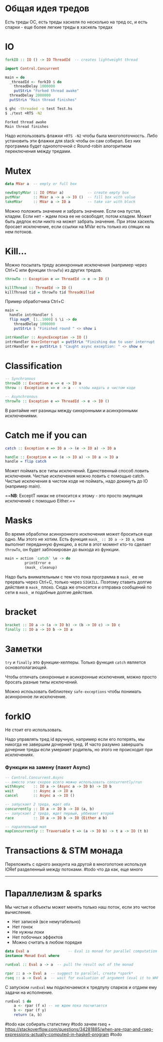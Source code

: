 # Общая идея тредов
Есть треды ОС, есть треды хаскеля по несколько на тред ос, и есть спарки - еще более легкие треды в хаскель тредах

# IO
```haskell
forkIO :: IO () -> IO ThreadId  -- creates lightweight thread

import Control.Concurrent

main = do
  _threadId <- forkIO $ do
    threadDelay 1000000
    putStrLn "Forked thread awake"
  threadDelay 2000000
  putStrLn "Main thread finishes"
```

```bash
$ ghc -threaded -o test Test.hs
$ ./test +RTS -N2

Forked thread awake
Main thread finishes
```

Надо использовать флажки `+RTS -N2` чтобы была многопоточность. Либо установить эти флажки для stack чтобы он сам собирал.
Без них программа будет однопоточной с Round-robin алогоритмом переключения между тредами.

# Mutex
```haskell
data MVar a  -- empty or full box

newEmptyMVar :: IO (MVar a)           -- create empty box
putMVar      :: MVar a -> a -> IO ()  -- fill box with value
takeMVar     :: MVar a -> IO a        -- take var with block
```
Можно положить значение и забрать значение. Если она пустая, кладем. Если нет - ждем пока ее не освободят, потом кладем. 
Может быть дедлок если никто на может забрать значение. При этом хаскель бросает исключение, если ссылки на MVar есть только из спящих на нем потоков.

# Kill...
Можно посылать треду асинхронные исключения (например через Ctrl+C или функции `throwTo`) из других тредов. 
```haskell
throwTo :: Exception e => ThreadId -> e -> IO ()

killThread :: ThreadId -> IO ()
killThread tid = throwTo tid ThreadKilled
```

Пример обработчика Ctrl+C
```haskell
main =
  handle intrHandler $
  flip mapM_ [1..1000] $ \i -> do
    threadDelay 1000000
    putStrLn $ "Finished round " <> show i

intrHandler :: AsyncException -> IO ()
intrHandler UserInterrupt = putStrLn "Finishing due to user interrupt ..."
intrHandler e = putStrLn $ "Caught async exception: " <> show e
```

# Classification
```haskell
-- Synchronous
throwIO :: Exception e => e -> IO a
throw :: Exception e => e -> a -- чтобы кидать в чистом коде

-- Asynchronous
throwTo :: Exception e => ThreadId -> e -> IO ()
```
В рантайме нет разницы между синхронными и асинхронными исключениями.

# Catch me if you can
```haskell
catch :: Exception e => IO a -> (e -> IO a) -> IO a

handle :: Exception e => (e -> IO a) -> IO a -> IO a
handle = flip catch
```
Может поймать все типы исключений. Единственный способ ловить исключения.
Чистые исключения можно ловить с помощью catch. Чистые исключения в чистом коде не поймать, надо докинуть до IO (например main).

==**NB**: ExceptT никак не относится к этому - это просто эмуляция исключений с помощью Either.==

# Masks
Во время обработки асинхронного исключения может броситься еще одно. Мы этого не хотим.
Есть функция `mask_ :: IO a -> IO a`, она выполнит переданную функцию, а если в этот момент кто-то сделает `throwTo`, он будет заблокирован до выхода из функции.
```haskell
main = action `catch` \e -> do
         printError e
         (mask_ cleanup)
```

Надо быть внимательным с тем что пока программа в `mask_` ее не прервать через Ctrl+C, только через `SIGKILL`.
Поэтому ставить долгие действия в `mask_` плохо. Сюда же относятся и отправка сообщений по сети в `mask_` и подобные долгие действия.

# bracket
```haskell
bracket :: IO a -> (a -> IO b) -> (b -> IO c) -> IO c
finally :: IO a -> IO b -> IO a
```

# Заметки
`try` и `finally` это функции-хелперы. Только функция `catch` является основополагающей. 

Чтобы отличать синхронные и асинхронные исключения, можно просто бросать разные типы исключений.

Можно испоьзовать библиотеку `safe-exceptions` чтобы понимать асинхронное ли исключение.

# forkIO
Не стоит его использовать.

Надо управлять тред id вручную, например если его потерять, мы никогда не завершим дочерний тред. И часто разумно завершать дочерние треды если умериает родитель, но этого не происходит при исключениях.

### Функции на замену (пакет Async)
```haskell
-- Control.Concurrent.Async
-- вместо этих скорее всего можно использовать concurrently/run
withAsync    :: IO a -> (Async a -> IO b) -> IO b
wait         :: Async a -> IO a
cancel       :: Async a -> IO ()

-- запускает 2 треда, ждет оба
concurrently :: IO a -> IO b -> IO (a, b) 
-- запускает 2 треда, ждет первый, уббивает второй
race         :: IO a -> IO b -> IO (Either a b)

-- параллельный мап
mapConcurrently :: Traversable t => (a -> IO b) -> t a -> IO (t b) 
```

# Transactions & STM монада
Переложить с одного аккаунта на другой в многопотоке используя IORef разделенный между потоками.
#todo что да как, еще много

---

# Параллелизм & sparks
Мы чистые и объекты может менять только наш поток, если это чистое вычисление. 
- Нет записей (все немутабельно)
- Нет гонок
- Не нужны локи
- Нет побочных эффектов
- Можно считать в любом порядке

```haskell
data Eval a                  -- Eval is monad for parallel computation
instance Monad Eval where

runEval :: Eval a -> a  -- pull the result out of the monad

rpar :: a -> Eval a  -- suggest to parallel, create *spark* 
rseq :: a -> Eval a  -- wait for evaluation of argument (eval it to WHNF)
```

С запуском `runEval` мы подключаемся к тредпулу спарков и отдаем ему задачи на исполнение.

```haskell
runEval $ do
    a <- rpar (f x) -- не ждем пока посчитается
    b <- rpar (f y)
    return (a, b)
```

#todo как собирать статистику
#todo зачем rseq + https://stackoverflow.com/questions/34281885/when-are-rpar-and-rseq-expressions-actually-computed-in-haskell-program
#todo 